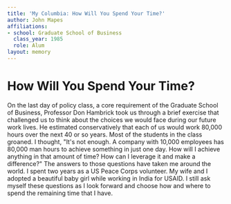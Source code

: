```yaml
---
title: 'My Columbia: How Will You Spend Your Time?'
author: John Mapes
affiliations:
- school: Graduate School of Business
  class_year: 1985
  role: Alum
layout: memory
---
```


# How Will You Spend Your Time?

On the last day of policy class, a core requirement of the Graduate School of Business, Professor Don Hambrick took us through a brief exercise that challenged us to think about the choices we would face during our future work lives.  He estimated conservatively that each of us would work 80,000 hours over the next 40 or so years.  Most of the students in the class groaned.  I thought, "It's not enough.  A company with 10,000 employees has 80,000 man hours to achieve something in just one day.  How will I achieve anything in that amount of time?  How can I leverage it and make a difference?"  The answers to those questions have taken me around the world.  I spent two years as a US Peace Corps volunteer.  My wife and I adopted a beautiful baby girl while working in India for USAID.  I still ask myself these questions as I look forward and choose how and where to spend the remaining time that I have.
